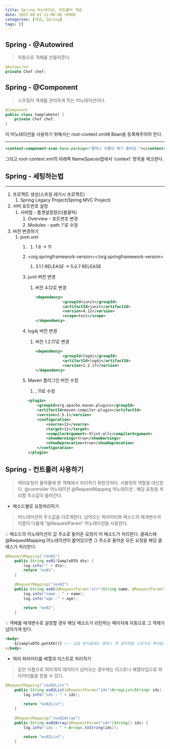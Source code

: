 ```yaml
---
title: Spring 어노테이션, 컨트롤러 개념
date: 2022-08-01 12:00:00 +0900
categories: [개념, Spring]
tags: []
---
```


## Spring - @Autowired

> 자동으로 객체를 만들어준다.
> 

```java
@Autowired
private Chef chef;
```

## Spring - @Component

> 스프링이 객체를 관리하게 하는 어노테이션이다.
> 

```java
@Component
public class SampleHotel {
	private Chef chef;
}
```

이 어노테이션을 사용하기 위해서는 root-context.xml에 Bean을 등록해주어야 한다.

---

```xml
<context:component-scan base-package="클래스 이름이 여기 들어감."></context:component-scan>
```

그리고 root-context.xml의 아래쪽 NameSpaces탭에서 ‘context’ 항목을 체크한다.

## Spring - 세팅하는법

---

1. 프로젝트 생성(스프링 레거시 프로젝트)
    1. Spring Legacy Project(Spring MVC Project)
2. 서버 포트번호 설정
    1. 서버탭 - 톰캣설정창(더블클릭) 
        1. Overview - 포트번호 변경
        2. Modules - path ‘/’로 수정
3. 버전 변경하기
    1. pom.xml
        1. <java-version></java-version>
            1. 1.6 → 11
        2. <org.springframework-version></org.springframework-version>
            1. 3.1.1 RELEASE → 5.0.7 RELEASE
        3. junit 버전 변경
            1. 버전 4.12로 변경
                
                ```xml
                <dependency>
                			<groupId>junit</groupId>
                			<artifactId>junit</artifactId>
                			<version>4.12</version>
                			<scope>test</scope>
                </dependency>
                ```
                
        4. log4j 버전 변경
            1. 버전 1.2.17로 변경
                
                ```xml
                <dependency>
                			<groupId>log4j</groupId>
                			<artifactId>log4j</artifactId>
                			<version>1.2.17</version>
                </dependency>
                ```
                
        5. Maven 플러그인 버전 수정
            1. <source></source>, <target></target> 11로 수정
            
            ```xml
            <plugin>
                <groupId>org.apache.maven.plugins</groupId>
                <artifactId>maven-compiler-plugin</artifactId>
                <version>2.5.1</version>
                <configuration>
                    <source>11</source>
                    <target>11</target>
                    <compilerArgument>-Xlint:all</compilerArgument>
                    <showWarnings>true</showWarnings>
                    <showDeprecation>true</showDeprecation>
                </configuration>
            </plugin>
            ```
            

## Spring - 컨트롤러 사용하기

> 여러요청이 들어올때 한 객체에서 처리하기 위한것이다.
서블릿의 역할을 대신한다.
@controller 어노테이션
@RequestMapping 어노테이션 : 해당 요청을 처리할 주소값이 들어간다.
> 
- 메소드별로 요청처리하기

> 어노테이션의 주소값을 다르게한다.
넘어오는 파라미터와 메소드의 매개변수의 이름이 다를때 “@RequestParam” 어노테이션을 사용한다.
> 

<aside>
💡 메소드의 어노테이션의 값 주소로 들어온 요청이 이 메소드가 처리한다.
클래스에 @RequestMapping 어노테이션이 붙어있으면 그 주소로 들어온 모든 요청을 해당 클래스가 처리한다.

</aside>

```java
@RequestMapping("/ex01")
	public String ex01(SampleDTO dto) {
		log.info("" + dto);
		return "ex01";
	}
	
	@RequestMapping("/ex02")
	public String ex02(@RequestParam("str")String name, @RequestParam("num")int age) {
		log.info("name : " + name);
		log.info("age :" + age);
		
		return "ex02";
	}
```

<aside>
💡 객체를 매개변수로 설정할 경우 해당 메소드가 리턴하는 페이지에 자동으로 그 객체가 넘어가게 된다.

</aside>

```html
<body>
	${sampleDTO.getXXX()} <!--값을 받아올때는 클래스 첫 알파벳을 소문자로 해야함.-->
</body>
```

- 여러 파라미터를 배열과 리스트로 처리하기

> 같은 이름으로 여러개의 데이터가 넘어오는 경우에는 리스트나 배열타입으로 파라미터들을 받을 수 있다.
> 

```java
@RequestMapping("/ex02List")
	public String ex02List(@RequestParam("ids")ArrayList<String> ids) {
		log.info("ids : " + ids);
		
		return "ex02List";
	}
	
	@RequestMapping("/ex02Array")
	public String ex02Array(@RequestParam("ids")String[] ids) {
		log.info("ids : " + Arrays.toString(ids));
		
		return "ex02List";
	}
```
